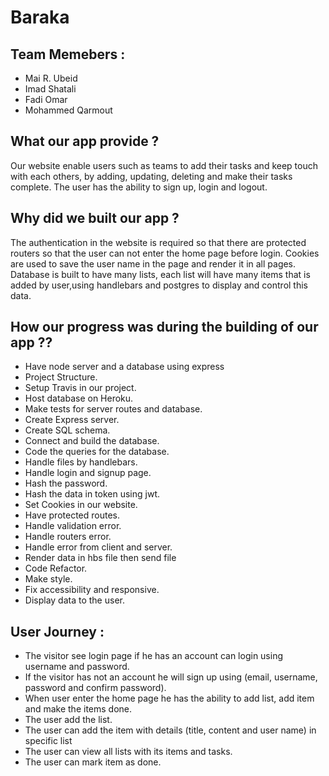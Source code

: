 # **Baraka**

## **Team Memebers :**

- Mai R. Ubeid
- Imad Shatali
- Fadi Omar
- Mohammed Qarmout

## **What our app provide ?**

Our website enable users such as teams to add their tasks and keep touch with each others, by adding, updating, deleting and make their tasks complete.
The user has the ability to sign up, login and logout.

## **Why did we built our app ?**

The authentication in the website is required so that there are protected routers so that the user can not enter the home page before login.
Cookies are used to save the user name in the page and render it in all pages.
Database is built to have many lists, each list will have many items that is added by user,using handlebars and postgres to display and control this data.

## **How our progress was during the building of our app ??**

- Have node server and a database using express
- Project Structure.
- Setup Travis in our project.
- Host database on Heroku.
- Make tests for server routes and database.
- Create Express server.
- Create SQL schema.
- Connect and build the database.
- Code the queries for the database.
- Handle files by handlebars.
- Handle login and signup page.
- Hash the password.
- Hash the data in token using jwt.
- Set Cookies in our website.
- Have protected routes.
- Handle validation error.
- Handle routers error.
- Handle error from client and server.
- Render data in hbs file then send file
- Code Refactor.
- Make style.
- Fix accessibility and responsive.
- Display data to the user.

## **User Journey :**

- The visitor see login page if he has an account can login using username and password.
- If the visitor has not an account he will sign up using (email, username, password and confirm password).
- When user enter the home page he has the ability to add list, add item and make the items done.
- The user add the list.
- The user can add the item with details (title, content and user name) in specific list
- The user can view all lists with its items and tasks.
- The user can mark item as done.
